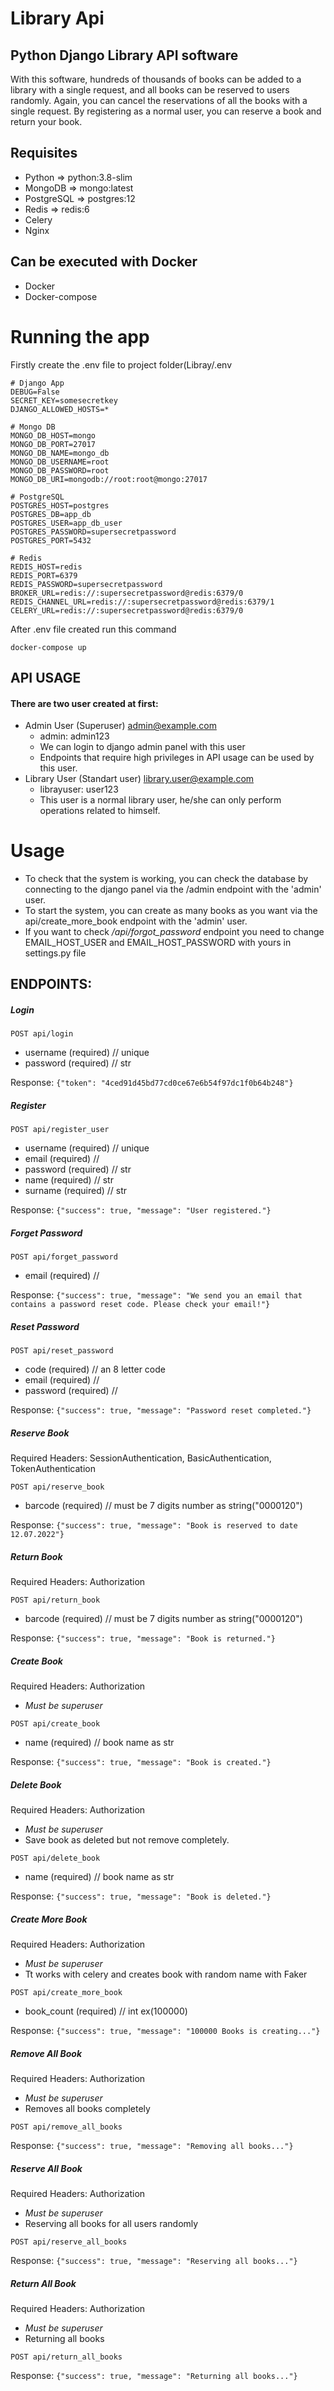 # Library Api
## Python Django Library API software
With this software, hundreds of thousands of books can be added to a library with a single request, and all books can be reserved to users randomly. Again, you can cancel the reservations of all the books with a single request. By registering as a normal user, you can reserve a book and return your book.

## Requisites
* Python => python:3.8-slim
* MongoDB => mongo:latest
* PostgreSQL => postgres:12 
* Redis => redis:6
* Celery
* Nginx

## Can be executed with Docker
* Docker
* Docker-compose

# Running the app
Firstly create the .env file to project folder(Libray/.env
```
# Django App
DEBUG=False
SECRET_KEY=somesecretkey
DJANGO_ALLOWED_HOSTS=*

# Mongo DB
MONGO_DB_HOST=mongo
MONGO_DB_PORT=27017
MONGO_DB_NAME=mongo_db
MONGO_DB_USERNAME=root
MONGO_DB_PASSWORD=root
MONGO_DB_URI=mongodb://root:root@mongo:27017

# PostgreSQL
POSTGRES_HOST=postgres
POSTGRES_DB=app_db
POSTGRES_USER=app_db_user
POSTGRES_PASSWORD=supersecretpassword
POSTGRES_PORT=5432

# Redis
REDIS_HOST=redis
REDIS_PORT=6379
REDIS_PASSWORD=supersecretpassword
BROKER_URL=redis://:supersecretpassword@redis:6379/0
REDIS_CHANNEL_URL=redis://:supersecretpassword@redis:6379/1
CELERY_URL=redis://:supersecretpassword@redis:6379/0
```

After .env file created run this command
```
docker-compose up
```

## API USAGE
#### There are two user created at first:
* Admin User (Superuser) admin@example.com
  * admin: admin123 
  * We can login to django admin panel with this user
  * Endpoints that require high privileges in API usage can be used by this user.
* Library User (Standart user) library.user@example.com
  * librayuser: user123
  * This user is a normal library user, he/she can only perform operations related to himself.

# Usage

* To check that the system is working, you can check the database by connecting to the django panel via the /admin endpoint with the 'admin' user.
* To start the system, you can create as many books as you want via the api/create_more_book endpoint with the 'admin' user.
* If you want to check _/api/forgot_password_ endpoint you need to change EMAIL_HOST_USER and EMAIL_HOST_PASSWORD with yours in settings.py file
## ENDPOINTS:


##### Login
```POST api/login```

- username (required) // unique
- password (required) // str

Response: ```{"token": "4ced91d45bd77cd0ce67e6b54f97dc1f0b64b248"}```


##### Register
```POST api/register_user```

- username (required) // unique
- email (required) // 
- password (required) // str
- name (required) //  str
- surname (required) //  str

Response: ```{"success": true, "message": "User registered."}```

##### Forget Password
```POST api/forget_password```

- email (required) // 

Response: ```{"success": true, "message": "We send you an email that contains a password reset code. Please check your email!"}```

##### Reset Password
```POST api/reset_password```

- code (required) // an 8 letter code
- email (required) // 
- password (required) // 

Response: ```{"success": true, "message": "Password reset completed."}```


##### Reserve Book
Required Headers: SessionAuthentication, BasicAuthentication, TokenAuthentication

```POST api/reserve_book```

- barcode (required) // must be 7 digits number as string("0000120")

Response: ```{"success": true, "message": "Book is reserved to date 12.07.2022"}```

##### Return Book
Required Headers: Authorization

```POST api/return_book```

- barcode (required) // must be 7 digits number as string("0000120")

Response: ```{"success": true, "message": "Book is returned."}```

##### Create Book
Required Headers: Authorization
* _Must be superuser_

```POST api/create_book```

- name (required) // book name as str

Response: ```{"success": true, "message": "Book is created."}```

##### Delete Book
Required Headers: Authorization
* _Must be superuser_
* Save book as deleted but not remove completely.

```POST api/delete_book```

- name (required) // book name as str

Response: ```{"success": true, "message": "Book is deleted."}```

##### Create More Book
Required Headers: Authorization
* _Must be superuser_
* Tt works with celery and creates book with random name with Faker

```POST api/create_more_book```

- book_count (required) // int ex(100000)

Response: ```{"success": true, "message": "100000 Books is creating..."}```

##### Remove All Book
Required Headers: Authorization
* _Must be superuser_
* Removes all books completely

```POST api/remove_all_books```

Response: ```{"success": true, "message": "Removing all books..."}```

##### Reserve All Book
Required Headers: Authorization
* _Must be superuser_
* Reserving all books for all users randomly

```POST api/reserve_all_books```

Response: ```{"success": true, "message": "Reserving all books..."}```

##### Return All Book
Required Headers: Authorization
* _Must be superuser_
* Returning all books

```POST api/return_all_books```

Response: ```{"success": true, "message": "Returning all books..."}```